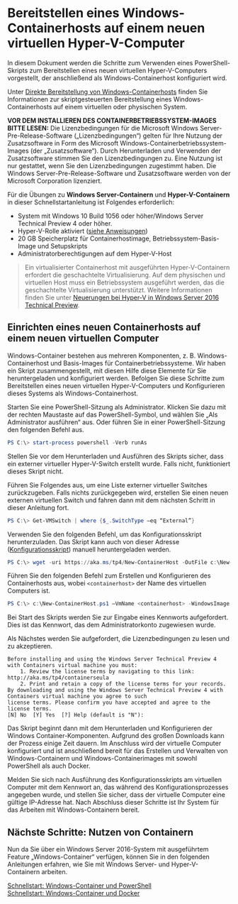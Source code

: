 # Bereitstellen eines Windows-Containerhosts auf einem neuen virtuellen Hyper-V-Computer

In diesem Dokument werden die Schritte zum Verwenden eines PowerShell-Skripts zum Bereitstellen eines neuen virtuellen Hyper-V-Computers vorgestellt, der anschließend als Windows-Containerhost konfiguriert wird.

Unter [Direkte Bereitstellung von Windows-Containerhosts](./inplace_setup.md) finden Sie Informationen zur skriptgesteuerten Bereitstellung eines Windows-Containerhosts auf einem virtuellen oder physischen System.

**VOR DEM INSTALLIEREN DES CONTAINERBETRIEBSSYSTEM-IMAGES BITTE LESEN:** Die Lizenzbedingungen für die Microsoft Windows Server-Pre-Release-Software („Lizenzbedingungen“) gelten für Ihre Nutzung der Zusatzsoftware in Form des Microsoft Windows-Containerbetriebssystem-Images (der „Zusatzsoftware“). Durch Herunterladen und Verwenden der Zusatzsoftware stimmen Sie den Lizenzbedingungen zu. Eine Nutzung ist nur gestattet, wenn Sie den Lizenzbedingungen zugestimmt haben. Die Windows Server-Pre-Release-Software und Zusatzsoftware werden von der Microsoft Corporation lizenziert.

Für die Übungen zu **Windows Server-Containern** und **Hyper-V-Containern** in dieser Schnellstartanleitung ist Folgendes erforderlich:

* System mit Windows 10 Build 1056 oder höher/Windows Server Technical Preview 4 oder höher.
* Hyper-V-Rolle aktiviert ([siehe Anweisungen](https://msdn.microsoft.com/virtualization/hyperv_on_windows/quick_start/walkthrough_install#UsingPowerShell))
* 20 GB Speicherplatz für Containerhostimage, Betriebssystem-Basis-Image und Setupskripts
* Administratorberechtigungen auf dem Hyper-V-Host

> Ein virtualisierter Containerhost mit ausgeführten Hyper-V-Containern erfordert die geschachtelte Virtualisierung. Auf dem physischen und virtuellen Host muss ein Betriebssystem ausgeführt werden, das die geschachtelte Virtualisierung unterstützt. Weitere Informationen finden Sie unter [Neuerungen bei Hyper-V in Windows Server 2016 Technical Preview](https://technet.microsoft.com/library/dn765471.aspx#BKMK_nested).

## Einrichten eines neuen Containerhosts auf einem neuen virtuellen Computer

Windows-Container bestehen aus mehreren Komponenten, z. B. Windows-Containerhost und Basis-Images für Containerbetriebssysteme. Wir haben ein Skript zusammengestellt, mit diesen Hilfe diese Elemente für Sie heruntergeladen und konfiguriert werden. Befolgen Sie diese Schritte zum Bereitstellen eines neuen virtuellen Hyper-V-Computers und Konfigurieren dieses Systems als Windows-Containerhost.

Starten Sie eine PowerShell-Sitzung als Administrator. Klicken Sie dazu mit der rechten Maustaste auf das PowerShell-Symbol, und wählen Sie „Als Administrator ausführen“ aus. Oder führen Sie in einer PowerShell-Sitzung den folgenden Befehl aus.

``` powershell
PS C:\> start-process powershell -Verb runAs
```

Stellen Sie vor dem Herunterladen und Ausführen des Skripts sicher, dass ein externer virtueller Hyper-V-Switch erstellt wurde. Falls nicht, funktioniert dieses Skript nicht.

Führen Sie Folgendes aus, um eine Liste externer virtueller Switches zurückzugeben. Falls nichts zurückgegeben wird, erstellen Sie einen neuen externen virtuellen Switch und fahren dann mit dem nächsten Schritt in dieser Anleitung fort.

```powershell
PS C:\> Get-VMSwitch | where {$_.SwitchType –eq “External”}
```

Verwenden Sie den folgenden Befehl, um das Konfigurationsskript herunterzuladen. Das Skript kann auch von dieser Adresse ([Konfigurationsskript](https://aka.ms/tp4/New-ContainerHost)) manuell heruntergeladen werden.

``` PowerShell
PS C:\> wget -uri https://aka.ms/tp4/New-ContainerHost -OutFile c:\New-ContainerHost.ps1
```

Führen Sie den folgenden Befehl zum Erstellen und Konfigurieren des Containerhosts aus, wobei `<containerhost>` der Name des virtuellen Computers ist.

``` powershell
PS C:\> c:\New-ContainerHost.ps1 –VmName <containerhost> -WindowsImage ServerDatacenterCore -Hyperv
```

Bei Start des Skripts werden Sie zur Eingabe eines Kennworts aufgefordert. Dies ist das Kennwort, das dem Administratorkonto zugewiesen wurde.

Als Nächstes werden Sie aufgefordert, die Lizenzbedingungen zu lesen und zu akzeptieren.

```
Before installing and using the Windows Server Technical Preview 4 with Containers virtual machine you must:
    1. Review the license terms by navigating to this link: http://aka.ms/tp4/containerseula
    2. Print and retain a copy of the license terms for your records.
By downloading and using the Windows Server Technical Preview 4 with Containers virtual machine you agree to such
license terms. Please confirm you have accepted and agree to the license terms.
[N] No  [Y] Yes  [?] Help (default is "N"):
```

Das Skript beginnt dann mit dem Herunterladen und Konfigurieren der Windows Container-Komponenten. Aufgrund des großen Downloads kann der Prozess einige Zeit dauern. Im Anschluss wird der virtuelle Computer konfiguriert und ist anschließend bereit für das Erstellen und Verwalten von Windows-Containern und Windows-Containerimages mit sowohl PowerShell als auch Docker.

Melden Sie sich nach Ausführung des Konfigurationsskripts am virtuellen Computer mit dem Kennwort an, das während des Konfigurationsprozesses angegeben wurde, und stellen Sie sicher, dass der virtuelle Computer eine gültige IP-Adresse hat. Nach Abschluss dieser Schritte ist Ihr System für das Arbeiten mit Windows-Containern bereit.

## Nächste Schritte: Nutzen von Containern

Nun da Sie über ein Windows Server 2016-System mit ausgeführtem Feature „Windows-Container“ verfügen, können Sie in den folgenden Anleitungen erfahren, wie Sie mit Windows Server- und Hyper-V-Containern arbeiten.

[Schnellstart: Windows-Container und PowerShell](./manage_powershell.md)  
[Schnellstart: Windows-Container und Docker](./manage_docker.md)



